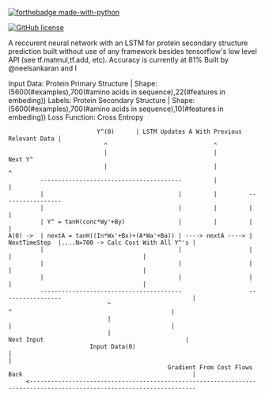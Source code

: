 [![forthebadge made-with-python](http://ForTheBadge.com/images/badges/made-with-python.svg)](https://www.python.org/)

[![GitHub license](https://img.shields.io/github/license/Naereen/StrapDown.js.svg)](https://github.com/Naereen/StrapDown.js/blob/master/LICENSE)


A reccurent neural network with an LSTM for protein secondary structure prediction
built without use of any framework besides tensorflow's low level API (see tf.matmul,tf.add, etc).
Accuracy is currently at 81%
Built by @neelsankaran and I


Input Data: Protein Primary Structure | Shape: (5600(#examples),700(#amino acids in sequence),22(#features in embeding))
Labels: Protein Secondary Structure | Shape: (5600(#examples),700(#amino acids in sequence),10(#features in embeding))
Loss Function: Cross Entropy
         
         
                             Y^(0)      | LSTM Updates A With Previous Relevant Data |
                               ^                              ^
                               |                              |             Next Y^
                               |                              |                ^
             ----------------------------------------         |                |
             |                                      |         |         -----------------
             |                                      |         |         |               |
             | Y^ = tanH(conc*Wy'+By)               |         |         |               |
    A(0) ->  | nextA = tanH((In*Wx'+Bx)+(A*Wa'+Ba)) | ----> nextA ----> | NextTimeStep  |....N=700 -> Calc Cost With All Y^'s |
             |                                      |                   |               |                                     |
             |                                      |                   |               |                                     |
             |                                      |                   |               |                                     |
             ----------------------------------------                   -----------------                                     |
                                ^                                               ^                                             |
                                |                                               |                                             |
                                |                                           Next Input                                        |
                           Input Data(0)                                                                                      |                                                                                                                               |
                                                 Gradient From Cost Flows Back                                                |
         <---------------------------------------------------------------------------------------------------------------------

